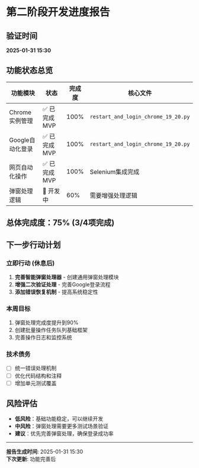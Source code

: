 # 第二阶段开发进度报告

## 验证时间
**2025-01-31 15:30**

## 功能状态总览
| 功能模块 | 状态 | 完成度 | 核心文件 |
|---------|------|--------|----------|
| Chrome实例管理 | ✅ 已完成MVP | 100% | `restart_and_login_chrome_19_20.py` |
| Google自动化登录 | ✅ 已完成MVP | 100% | `restart_and_login_chrome_19_20.py` |
| 网页自动化操作 | ✅ 已完成MVP | 100% | Selenium集成完成 |
| 弹窗处理逻辑 | 🚧 开发中 | 60% | 需要增强处理逻辑 |

## 总体完成度：75% (3/4项完成)

## 下一步行动计划

### 立即行动 (休息后)
1. **完善智能弹窗处理器** - 创建通用弹窗处理模块
2. **增强二次验证处理** - 完善Google登录流程
3. **添加错误恢复机制** - 提高系统稳定性

### 本周目标
1. 弹窗处理完成度提升到90%
2. 创建批量操作任务队列基础框架
3. 完善操作日志和监控系统

### 技术债务
- [ ] 统一错误处理机制
- [ ] 优化代码结构和注释
- [ ] 增加单元测试覆盖

## 风险评估
- **低风险**：基础功能稳定，可以继续开发
- **中风险**：弹窗处理需要更多测试场景验证
- **建议**：优先完善弹窗处理，确保登录成功率

---
**报告生成时间**: 2025-01-31 15:30  
**下次更新**: 功能完善后